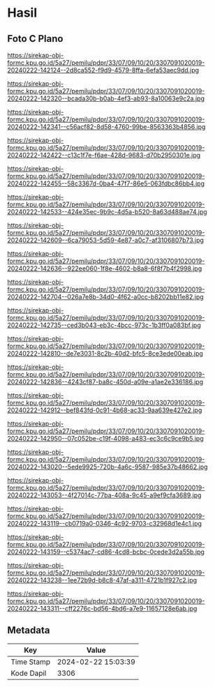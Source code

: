 # Hasil

## Foto C Plano

https://sirekap-obj-formc.kpu.go.id/5a27/pemilu/pdpr/33/07/09/10/20/3307091020019-20240222-142124--2d8ca552-f9d9-4579-8ffa-6efa53aec9dd.jpg

https://sirekap-obj-formc.kpu.go.id/5a27/pemilu/pdpr/33/07/09/10/20/3307091020019-20240222-142320--bcada30b-b0ab-4ef3-ab93-8a10063e9c2a.jpg

https://sirekap-obj-formc.kpu.go.id/5a27/pemilu/pdpr/33/07/09/10/20/3307091020019-20240222-142341--c56acf82-8d58-4760-99be-8563363b4856.jpg

https://sirekap-obj-formc.kpu.go.id/5a27/pemilu/pdpr/33/07/09/10/20/3307091020019-20240222-142422--c13c1f7e-f6ae-428d-9683-d70b2950301e.jpg

https://sirekap-obj-formc.kpu.go.id/5a27/pemilu/pdpr/33/07/09/10/20/3307091020019-20240222-142455--58c3367d-0ba4-47f7-86e5-063fdbc86bb4.jpg

https://sirekap-obj-formc.kpu.go.id/5a27/pemilu/pdpr/33/07/09/10/20/3307091020019-20240222-142533--424e35ec-9b9c-4d5a-b520-8a63d488ae74.jpg

https://sirekap-obj-formc.kpu.go.id/5a27/pemilu/pdpr/33/07/09/10/20/3307091020019-20240222-142609--6ca79053-5d59-4e87-a0c7-af3106807b73.jpg

https://sirekap-obj-formc.kpu.go.id/5a27/pemilu/pdpr/33/07/09/10/20/3307091020019-20240222-142636--922ee060-1f8e-4602-b8a8-6f8f7b4f2998.jpg

https://sirekap-obj-formc.kpu.go.id/5a27/pemilu/pdpr/33/07/09/10/20/3307091020019-20240222-142704--026a7e8b-34d0-4f62-a0cc-b8202bb11e82.jpg

https://sirekap-obj-formc.kpu.go.id/5a27/pemilu/pdpr/33/07/09/10/20/3307091020019-20240222-142735--ced3b043-eb3c-4bcc-973c-1b3ff0a083bf.jpg

https://sirekap-obj-formc.kpu.go.id/5a27/pemilu/pdpr/33/07/09/10/20/3307091020019-20240222-142810--de7e3031-8c2b-40d2-bfc5-8ce3ede00eab.jpg

https://sirekap-obj-formc.kpu.go.id/5a27/pemilu/pdpr/33/07/09/10/20/3307091020019-20240222-142836--4243cf87-ba8c-450d-a09e-a1ae2e336186.jpg

https://sirekap-obj-formc.kpu.go.id/5a27/pemilu/pdpr/33/07/09/10/20/3307091020019-20240222-142912--bef843fd-0c91-4b68-ac33-9aa639e427e2.jpg

https://sirekap-obj-formc.kpu.go.id/5a27/pemilu/pdpr/33/07/09/10/20/3307091020019-20240222-142950--07c052be-c19f-4098-a483-ec3c6c9ce9b5.jpg

https://sirekap-obj-formc.kpu.go.id/5a27/pemilu/pdpr/33/07/09/10/20/3307091020019-20240222-143020--5ede9925-720b-4a6c-9587-985e37b48662.jpg

https://sirekap-obj-formc.kpu.go.id/5a27/pemilu/pdpr/33/07/09/10/20/3307091020019-20240222-143053--4f27014c-77ba-408a-9c45-a9ef9cfa3689.jpg

https://sirekap-obj-formc.kpu.go.id/5a27/pemilu/pdpr/33/07/09/10/20/3307091020019-20240222-143119--cb0719a0-0346-4c92-9703-c32968d1e4c1.jpg

https://sirekap-obj-formc.kpu.go.id/5a27/pemilu/pdpr/33/07/09/10/20/3307091020019-20240222-143159--c5374ac7-cd86-4cd8-bcbc-0cede3d2a55b.jpg

https://sirekap-obj-formc.kpu.go.id/5a27/pemilu/pdpr/33/07/09/10/20/3307091020019-20240222-143238--1ee72b9d-b8c8-47af-a311-4721b1f927c2.jpg

https://sirekap-obj-formc.kpu.go.id/5a27/pemilu/pdpr/33/07/09/10/20/3307091020019-20240222-143311--cff2276c-bd56-4bd6-a7e9-11657128e6ab.jpg


## Metadata

| Key        | Value               |
| ---------- | ------------------- |
| Time Stamp | 2024-02-22 15:03:39 |
| Kode Dapil | 3306                |



